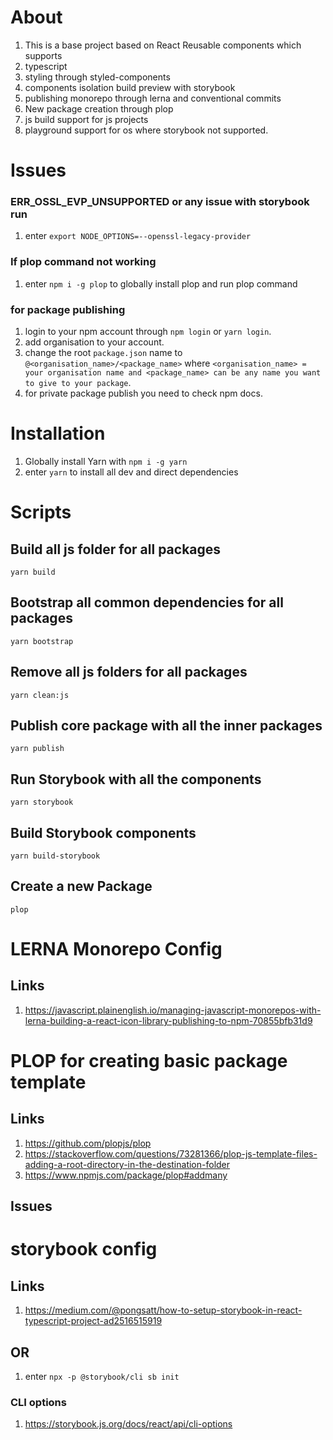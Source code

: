 # About
1. This is a base project based on React Reusable components which supports 
2. typescript
3. styling through styled-components 
4. components isolation build preview with storybook
5. publishing monorepo through lerna and conventional commits
6. New package creation through plop
7. js build support for js projects
8. playground support for os where storybook not supported.



# Issues
### ERR_OSSL_EVP_UNSUPPORTED or any issue with storybook run
1. enter `export NODE_OPTIONS=--openssl-legacy-provider`
### If plop command not working
1. enter  `npm i -g plop` to globally install plop and run plop command
### for package publishing 
1. login to your npm account through `npm login` or `yarn login`.
2. add organisation to your account.
3. change the root `package.json` name to `@<organisation_name>/<package_name>` where `<organisation_name> = your organisation name and <package_name> can be any name you want to give to your package`.
4. for private package publish you need to check npm docs.

# Installation
1. Globally install Yarn with `npm i -g yarn`
2. enter `yarn` to install all dev and direct dependencies

# Scripts
## Build all js folder for all packages
`yarn build`
## Bootstrap all common dependencies for all packages 
`yarn bootstrap`
## Remove all js folders for all packages
`yarn clean:js`
## Publish core package with all the inner packages
`yarn publish`
## Run Storybook with all the components
`yarn storybook`
## Build Storybook components
`yarn build-storybook`
## Create a new Package
`plop`


# LERNA Monorepo Config
## Links
1. https://javascript.plainenglish.io/managing-javascript-monorepos-with-lerna-building-a-react-icon-library-publishing-to-npm-70855bfb31d9

# PLOP for creating basic package template
## Links
1. https://github.com/plopjs/plop
2. https://stackoverflow.com/questions/73281366/plop-js-template-files-adding-a-root-directory-in-the-destination-folder
3. https://www.npmjs.com/package/plop#addmany

## Issues


# storybook config 
## Links
1. https://medium.com/@pongsatt/how-to-setup-storybook-in-react-typescript-project-ad2516515919

## OR
1. enter `npx -p @storybook/cli sb init`


### CLI options
1. https://storybook.js.org/docs/react/api/cli-options


